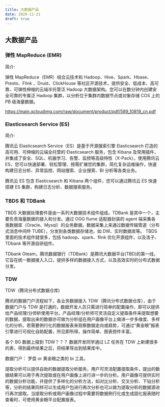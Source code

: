 ```yaml
---
title: 大数据产品
date: 2020-11-21
draft: true
---
```


## 大数据产品

### 弹性 MapReduce (EMR)

简介:

弹性 MapReduce（EMR）结合云技术和 Hadoop、Hive、Spark、Hbase、Presto、Flink 、Druid、ClickHouse 等社区开源技术，提供安全、低成本、高可靠、可弹性伸缩的云端半托管泛 Hadoop 大数据架构。您可以在数分钟内创建安全可靠的专属泛 Hadoop 集群，以分析位于集群内数据节点或对象存储 COS 上的 PB 级海量数据。

https://main.qcloudimg.com/raw/document/product/pdf/589_10819_cn.pdf

### Elasticsearch Service (ES)

简介:

腾讯云 Elasticsearch Service（ES）是基于开源搜索引擎 Elasticsearch 打造的高可用、可伸缩的云端全托管的 Elasticsearch 服务，包含 Kibana 及常用插件，并集成了安全、SQL、机器学习、告警、监控等高级特性（X-Pack）。使用腾讯云 ES，您可以快速部署、轻松管理、按需扩展您的集群，简化复杂运维操作，快速构建日志分析、异常监控、网站搜索、企业搜索、BI 分析等各类业务。

腾讯云 ES 包含 Elasticsearch 和 Kibana 两个组件，您可以通过腾讯云 ES 快速搭建 ES 集群，构建日志分析、数据搜索服务。

### TBDS 和 TDBank

TBDS 大数据处理套件是由一系列大数据技术组件组成。TDBank 是其中一个，主要负责海量数据的接入和分发。通过 OGG flume 适配器封装的 agent 端采集各类数据库（Oracle、Mysql）的业务数据。数据采集上来通过数据传输管道（分布式消息中间件 TUBE），分发到各类数据存储池，如 DW、实时数据库等。
TBDS 里面的技术组件就很多，包括 hadoop、spark、flink 优化开源组件，以及洛子、TDbank 等开源自研组件。

TDbank Oteam，腾讯数据银行（TDBank）是腾讯大数据平台(TBD)的第一线，它旨在统一数据接入入口，提供多样的数据接入方式，以及高效实时的分布式数据分发。

### TDW

TDW（腾讯分布式数据仓库)

腾讯的数据门户流程如下，各业务数据接入 TDW（腾讯分布式数据仓库），由于数据门户与 TDW 是打通的，数据开发人员只需进行简单的配置操作，即可以提供给产品经理/分师析使用平台。产品经理/分析师可灵活自定义提取条件来提取想要的数据，提取出来的数据亦可做为分析组在用户画像平台上做进一步多维度、多样化的分析。若需要例行化的数据报表来观察数据走向或趋势，可通过“黄金眼”报表引擎进行可视化自助配置，所见即所得，操作简单、图表控件丰富。

各个 BG 数据上报到 TDW？？？ 数据开发同学通过 LZ 任务在 TDW 上新建很多的表，得到最终结果之后，将结果导出到结果库中。

数据门户： 罗盘 or 黄金眼之类的 bi 工具。

提取分析可以提供自助的数据提取分析服务，用户可灵活配置提取条件，提出的数据结果可以用于再次提取或在用户画像上进行进一步的分析。用户画像可提供实时的数据分析功能，并提供了多样化的分析方法，如对比分析、交叉分析、下钻分析等，分析的结果同样可以生成用户包进行再次分析也可以做为提取分析的数据源进行再次提取。当提取分析或用户画像过程中需要将数据例行化或生成固化报表随时查看时，可使用黄金眼平台配置报表。
